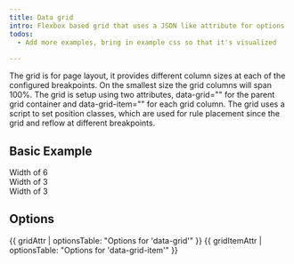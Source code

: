 ```yaml
---
title: Data grid
intro: Flexbox based grid that uses a JSON like attribute for options
todos: 
  - Add more examples, bring in example css so that it's visualized
  
---
```


The grid is for page layout, it provides different column sizes at each of the configured breakpoints.
On the smallest size the grid columns will span 100%. The grid is setup using two attributes, data-grid="" for the parent grid container and data-grid-item="" for each grid column. The grid uses a script to set position classes, which are used for rule placement since the grid and reflow at different breakpoints.

## Basic Example

<div data-grid="columns: 12">
  <div data-grid-item="width: 6">Width of 6</div>
  <div data-grid-item="width: 3">Width of 3</div>
  <div data-grid-item="width: 3">Width of 3</div>
</div> 

## Options


{{ gridAttr | optionsTable: "Options for 'data-grid'" }}
{{ gridItemAttr | optionsTable: "Options for 'data-grid-item'" }}